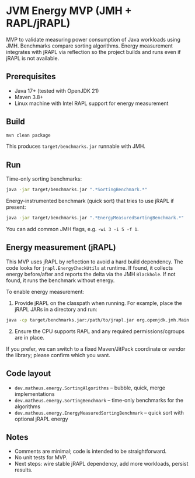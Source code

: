 # JVM Energy MVP (JMH + RAPL/jRAPL)

MVP to validate measuring power consumption of Java workloads using JMH. Benchmarks compare sorting algorithms. Energy measurement integrates with jRAPL via reflection so the project builds and runs even if jRAPL is not available.

## Prerequisites

- Java 17+ (tested with OpenJDK 21)
- Maven 3.8+
- Linux machine with Intel RAPL support for energy measurement

## Build

```bash
mvn clean package
```

This produces `target/benchmarks.jar` runnable with JMH.

## Run

Time-only sorting benchmarks:

```bash
java -jar target/benchmarks.jar ".*SortingBenchmark.*"
```

Energy-instrumented benchmark (quick sort) that tries to use jRAPL if present:

```bash
java -jar target/benchmarks.jar ".*EnergyMeasuredSortingBenchmark.*"
```

You can add common JMH flags, e.g. `-wi 3 -i 5 -f 1`.

## Energy measurement (jRAPL)

This MVP uses jRAPL by reflection to avoid a hard build dependency. The code looks for `jrapl.EnergyCheckUtils` at runtime. If found, it collects energy before/after and reports the delta via the JMH `Blackhole`. If not found, it runs the benchmark without energy.

To enable energy measurement:

1) Provide jRAPL on the classpath when running. For example, place the jRAPL JARs in a directory and run:

```bash
java -cp target/benchmarks.jar:/path/to/jrapl.jar org.openjdk.jmh.Main ".*EnergyMeasuredSortingBenchmark.*"
```

2) Ensure the CPU supports RAPL and any required permissions/cgroups are in place.

If you prefer, we can switch to a fixed Maven/JitPack coordinate or vendor the library; please confirm which you want.

## Code layout

- `dev.matheus.energy.SortingAlgorithms` – bubble, quick, merge implementations
- `dev.matheus.energy.SortingBenchmark` – time-only benchmarks for the algorithms
- `dev.matheus.energy.EnergyMeasuredSortingBenchmark` – quick sort with optional jRAPL energy

## Notes

- Comments are minimal; code is intended to be straightforward.
- No unit tests for MVP.
- Next steps: wire stable jRAPL dependency, add more workloads, persist results.


